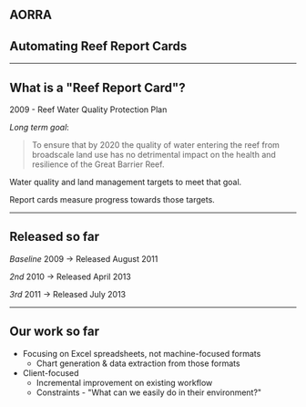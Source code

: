 <section data-background="https://aorra.metadata.net/assets/images/bg.jpg">

# AORRA
## Automating Reef Report Cards

---

## What is a "Reef Report Card"?

2009 - Reef Water Quality Protection Plan

*Long term goal*: 
> To ensure that by 2020 the quality of water entering the reef from broadscale land use has no detrimental impact on the health and resilience of the Great Barrier Reef.

Water quality and land management targets to meet that goal.

Report cards measure progress towards those targets.

---

## Released so far

*Baseline* 2009 → Released August 2011

*2nd* 2010 → Released April 2013

*3rd* 2011 → Released July 2013

---

## Our work so far

 * Focusing on Excel spreadsheets, not machine-focused formats
   * Chart generation & data extraction from those formats
 * Client-focused
   * Incremental improvement on existing workflow
   * Constraints - "What can we easily do in their environment?"
